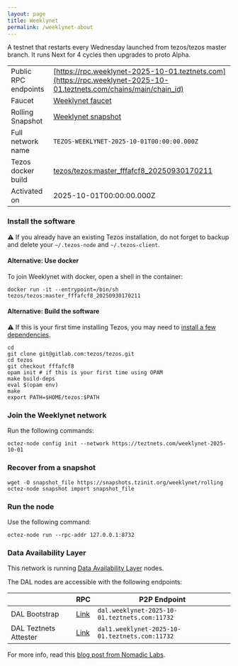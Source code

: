 ```yaml
---
layout: page
title: Weeklynet
permalink: /weeklynet-about
---
```


A testnet that restarts every Wednesday launched from tezos/tezos master branch. It runs Next for 4 cycles then upgrades to proto Alpha.

| | |
|-------|---------------------|
| Public RPC endpoints | [https://rpc.weeklynet-2025-10-01.teztnets.com](https://rpc.weeklynet-2025-10-01.teztnets.com/chains/main/chain_id)<br/> |
| Faucet | [Weeklynet faucet](https://faucet.weeklynet-2025-10-01.teztnets.com) |
| Rolling Snapshot | [Weeklynet snapshot](https://snapshots.tzinit.org/weeklynet/rolling) |
| Full network name | `TEZOS-WEEKLYNET-2025-10-01T00:00:00.000Z` |
| Tezos docker build | [tezos/tezos:master_fffafcf8_20250930170211](https://hub.docker.com/r/tezos/tezos/tags?page=1&ordering=last_updated&name=master_fffafcf8_20250930170211) |
| Activated on | 2025-10-01T00:00:00.000Z |





### Install the software

⚠️  If you already have an existing Tezos installation, do not forget to backup and delete your `~/.tezos-node` and `~/.tezos-client`.



#### Alternative: Use docker

To join Weeklynet with docker, open a shell in the container:

```
docker run -it --entrypoint=/bin/sh tezos/tezos:master_fffafcf8_20250930170211
```


#### Alternative: Build the software

⚠️  If this is your first time installing Tezos, you may need to [install a few dependencies](https://tezos.gitlab.io/introduction/howtoget.html#setting-up-the-development-environment-from-scratch).

```
cd
git clone git@gitlab.com:tezos/tezos.git
cd tezos
git checkout fffafcf8
opam init # if this is your first time using OPAM
make build-deps
eval $(opam env)
make
export PATH=$HOME/tezos:$PATH
```

### Join the Weeklynet network

Run the following commands:

```
octez-node config init --network https://teztnets.com/weeklynet-2025-10-01

```


### Recover from a snapshot

```
wget -O snapshot_file https://snapshots.tzinit.org/weeklynet/rolling
octez-node snapshot import snapshot_file
```


### Run the node

Use the following command:

```
octez-node run --rpc-addr 127.0.0.1:8732
```




### Data Availability Layer

This network is running [Data Availability Layer](https://tezos.gitlab.io/shell/dal.html) nodes.


The DAL nodes are accessible with the following endpoints:

| | RPC | P2P Endpoint |
|------------|---------|--------------|
| DAL Bootstrap | [Link](https://dal-bootstrap-rpc.weeklynet-2025-10-01.teztnets.com/p2p/gossipsub/scores) | `dal.weeklynet-2025-10-01.teztnets.com:11732` |
| DAL Teztnets Attester | [Link](https://dal-attester-rpc.weeklynet-2025-10-01.teztnets.com/p2p/gossipsub/scores) | `dal1.weeklynet-2025-10-01.teztnets.com:11732` |


For more info, read this [blog post from Nomadic Labs](https://research-development.nomadic-labs.com/data-availability-layer-tezos.html).



